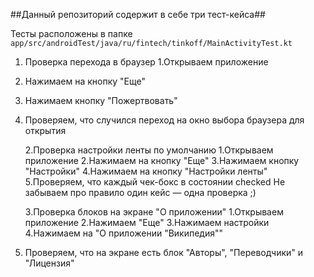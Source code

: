 ##Данный репозиторий содержит в себе три тест-кейса##

Тесты расположены в папке
`app/src/androidTest/java/ru/fintech/tinkoff/MainActivityTest.kt`



1. Проверка перехода в браузер
1.Открываем приложение
2. Нажимаем на кнопку "Еще"
3. Нажимаем кнопку "Пожертвовать"
4. Проверяем, что случился переход на окно выбора браузера для открытия

    2.Проверка настройки ленты по умолчанию
1.Открываем приложение
2.Нажимаем на кнопку "Еще"
3.Нажимаем кнопку "Настройки"
4.Нажимаем на кнопку "Настройки ленты"
5.Проверяем, что каждый чек-бокс в состоянии checked
    Не забываем про правило один кейс — одна проверка ;)

    3.Проверка блоков на экране "О приложении"
1.Открываем приложение 
2.Нажимаем "Еще"
3.Нажимаем настройки
4.Нажимаем на "О приложении "Википедия""
5. Проверяем, что на экране есть блок "Авторы", "Переводчики" и "Лицензия"